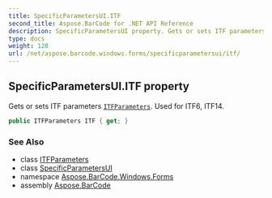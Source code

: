 ```yaml
---
title: SpecificParametersUI.ITF
second_title: Aspose.BarCode for .NET API Reference
description: SpecificParametersUI property. Gets or sets ITF parameters ITFParameters. Used for ITF6 ITF14
type: docs
weight: 120
url: /net/aspose.barcode.windows.forms/specificparametersui/itf/
---
```

## SpecificParametersUI.ITF property

Gets or sets ITF parameters [`ITFParameters`](../../../aspose.barcode.generation/itfparameters/). Used for ITF6, ITF14.

```csharp
public ITFParameters ITF { get; }
```

### See Also

* class [ITFParameters](../../../aspose.barcode.generation/itfparameters/)
* class [SpecificParametersUI](../)
* namespace [Aspose.BarCode.Windows.Forms](../../specificparametersui/)
* assembly [Aspose.BarCode](../../../)


